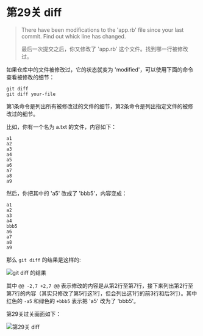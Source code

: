 
# 第29关 diff

> There have been modifications to the 'app.rb' file since your last commit. Find out whick line has changed.
>
> 最后一次提交之后，你又修改了 'app.rb' 这个文件。找到哪一行被修改过。

如果仓库中的文件被修改过，它的状态就变为 'modified'，可以使用下面的命令查看被修改的细节：

```shell
git diff
git diff your-file
```

第1条命令是列出所有被修改过的文件的细节，第2条命令是列出指定文件的被修改过的细节。

比如，你有一个名为 a.txt 的文件，内容如下：

```
a1
a2
a3
a4
a5
a6
a7
a8
a9
```

然后，你把其中的 'a5' 改成了 'bbb5'，内容变成：

```
a1
a2
a3
a4
bbb5
a6
a7
a8
a9
```

那么 `git diff` 的结果是这样的:

![git diff 的结果](./images/level-29-diff-git-diff-result.png)

其中 `@@ -2,7 +2,7 @@` 表示修改的内容是从第2行至第7行，接下来列出第2行至第7行的内容（其实只修改了第5行这1行，但会列出这1行的前3行和后3行）。其中红色的 `-a5` 和绿色的 `+bbb5` 表示把 'a5' 改为了 'bbb5'。

第29关过关画面如下：

![第29关 diff](./images/level-29-diff.png)
